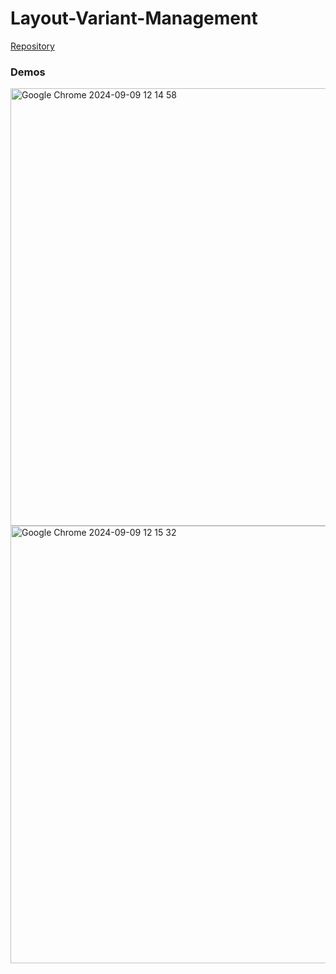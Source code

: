 # Layout-Variant-Management

<i class="fa-brands fa-github"></i> [Repository](https://github.com/abap2UI5-addons/layout-variant-management)

### Demos

<img width="700" alt="Google Chrome 2024-09-09 12 14 58" src="https://github.com/user-attachments/assets/5e5f9291-3817-4a66-a886-cd0ac0c6e175"><br>
<img width="700" alt="Google Chrome 2024-09-09 12 15 32" src="https://github.com/user-attachments/assets/d7f39663-d864-4737-89e4-8e925e54bc2d">


